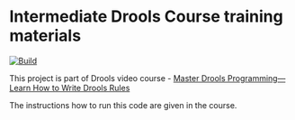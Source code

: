 # Intermediate Drools Course training materials

[![Build](https://github.com/aasaru/intermediate-drools-training/actions/workflows/maven.yml/badge.svg)](https://github.com/aasaru/intermediate-drools-training/actions/workflows/maven.yml)

This project is part of Drools video course - 
[Master Drools Programming—Learn How to Write Drools Rules](https://www.udemy.com/course/master-drools/?referralCode=ED7C311E09498C940742)

The instructions how to run this code are given in the course.
